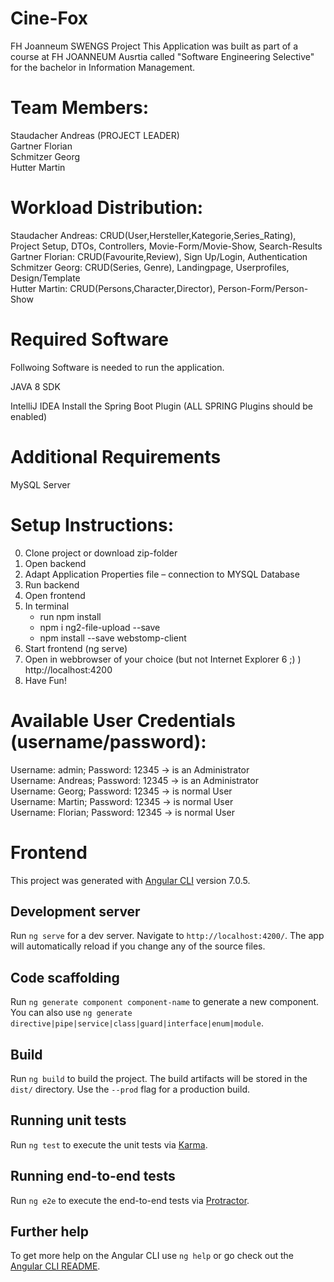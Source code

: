 # Cine-Fox
FH Joanneum SWENGS Project
This Application was built as part of a course at FH JOANNEUM Ausrtia called "Software Engineering Selective" for the bachelor in Information Management.


# Team Members:
Staudacher Andreas (PROJECT LEADER)  
Gartner Florian  
Schmitzer Georg  
Hutter Martin  


# Workload Distribution:
Staudacher Andreas: CRUD(User,Hersteller,Kategorie,Series_Rating), Project Setup, DTOs, Controllers, Movie-Form/Movie-Show, Search-Results  
Gartner Florian: CRUD(Favourite,Review),  Sign Up/Login, Authentication   
Schmitzer Georg: CRUD(Series, Genre), Landingpage, Userprofiles, Design/Template  
Hutter Martin: CRUD(Persons,Character,Director), Person-Form/Person-Show   

# Required Software
Follwoing Software is needed to run the application.

JAVA 8 SDK

IntelliJ IDEA Install the Spring Boot Plugin  (ALL SPRING Plugins should be enabled)

# Additional Requirements
MySQL Server



# Setup Instructions:
0. Clone project or download zip-folder   
1. Open backend   
2. Adapt Application Properties file – connection to MYSQL Database   
3. Run backend   
4. Open frontend  
5. In terminal 
	- run npm install  
	- npm i ng2-file-upload --save 
	- npm install --save webstomp-client  
6. Start frontend (ng serve)  
7. Open in webbrowser of your choice (but not Internet Explorer 6 ;) ) http://localhost:4200  
8. Have Fun!  



# Available User Credentials (username/password):  
Username: admin; Password: 12345 -> is an Administrator  
Username: Andreas; Password: 12345 -> is an Administrator  
Username: Georg; Password: 12345 -> is normal User  
Username: Martin; Password: 12345 -> is normal User  
Username: Florian; Password: 12345 -> is normal User  



# Frontend

This project was generated with [Angular CLI](https://github.com/angular/angular-cli) version 7.0.5.

## Development server

Run `ng serve` for a dev server. Navigate to `http://localhost:4200/`. The app will automatically reload if you change any of the source files.

## Code scaffolding

Run `ng generate component component-name` to generate a new component. You can also use `ng generate directive|pipe|service|class|guard|interface|enum|module`.

## Build

Run `ng build` to build the project. The build artifacts will be stored in the `dist/` directory. Use the `--prod` flag for a production build.

## Running unit tests

Run `ng test` to execute the unit tests via [Karma](https://karma-runner.github.io).

## Running end-to-end tests

Run `ng e2e` to execute the end-to-end tests via [Protractor](http://www.protractortest.org/).

## Further help

To get more help on the Angular CLI use `ng help` or go check out the [Angular CLI README](https://github.com/angular/angular-cli/blob/master/README.md).

